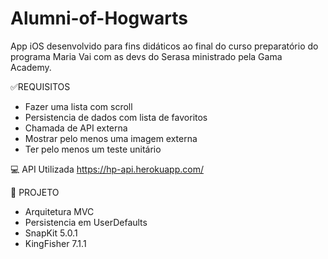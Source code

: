 # Alumni-of-Hogwarts
App iOS desenvolvido para fins didáticos ao final do curso preparatório do programa Maria Vai com as devs do Serasa ministrado pela Gama Academy.


✅REQUISITOS

- Fazer uma lista com scroll
- Persistencia de dados com lista de favoritos
- Chamada de API externa
- Mostrar pelo menos uma imagem externa
- Ter pelo menos um teste unitário

💻 API Utilizada
https://hp-api.herokuapp.com/


📝 PROJETO

- Arquitetura MVC
- Persistencia em UserDefaults
- SnapKit 5.0.1
- KingFisher 7.1.1
